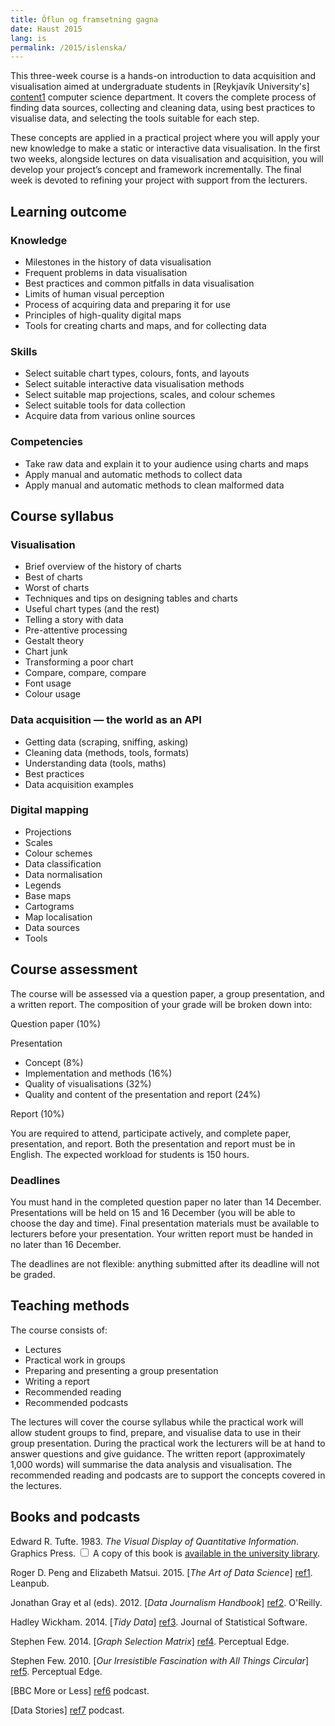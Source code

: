 ```yaml
---
title: Öflun og framsetning gagna
date: Haust 2015
lang: is
permalink: /2015/islenska/
---
```



This three-week course is a hands-on introduction to data acquisition and visualisation aimed at undergraduate students in
[Reykjavík University's] [content1] computer science department. It covers the complete process of finding data sources, collecting and cleaning data, using best practices to visualise data, and selecting the tools suitable for each step.
 
These concepts are applied in a practical project where you will apply your new knowledge to make a static or interactive data visualisation. In the first two weeks, alongside lectures on data visualisation and acquisition, you will develop your project’s concept and framework incrementally. The final week is devoted to refining your project with support from the lecturers.

[content1]: http://www.ru.is/


## Learning outcome

### Knowledge

* Milestones in the history of data visualisation
* Frequent problems in data visualisation
* Best practices and common pitfalls in data visualisation
* Limits of human visual perception
* Process of acquiring data and preparing it for use
* Principles of high-quality digital maps
* Tools for creating charts and maps, and for collecting data

### Skills

* Select suitable chart types, colours, fonts, and layouts
* Select suitable interactive data visualisation methods
* Select suitable map projections, scales, and colour schemes
* Select suitable tools for data collection
* Acquire data from various online sources

### Competencies

* Take raw data and explain it to your audience using charts and maps
* Apply manual and automatic methods to collect data
* Apply manual and automatic methods to clean malformed data


## Course syllabus

### Visualisation

* Brief overview of the history of charts
* Best of charts
* Worst of charts
* Techniques and tips on designing tables and charts
* Useful chart types (and the rest)
* Telling a story with data
* Pre-attentive processing
* Gestalt theory
* Chart junk
* Transforming a poor chart
* Compare, compare, compare
* Font usage
* Colour usage

### Data acquisition — the world as an API

* Getting data (scraping, sniffing, asking)
* Cleaning data (methods, tools, formats)
* Understanding data (tools, maths)
* Best practices
* Data acquisition examples

### Digital mapping

* Projections
* Scales
* Colour schemes
* Data classification
* Data normalisation
* Legends
* Base maps
* Cartograms
* Map localisation
* Data sources
* Tools


## Course assessment

The course will be assessed via a question paper, a group presentation, and a
written report. The composition of your grade will be broken down into:

Question paper (10%)

Presentation

  * Concept (8%)
  * Implementation and methods (16%)
  * Quality of visualisations (32%)
  * Quality and content of the presentation and report (24%)

Report (10%)

You are required to attend, participate actively, and complete paper,
presentation, and report. Both the presentation and report must be in English.
The expected workload for students is 150 hours.

### Deadlines

You must hand in the completed question paper no later than 14 December.
Presentations will be held on 15 and 16 December (you will be able to choose
the day and time). Final presentation materials must be available to lecturers
before your presentation. Your written report must be handed in no later than
16 December.

The deadlines are not flexible: anything submitted after its deadline will not
be graded.


## Teaching methods

The course consists of:

* Lectures
* Practical work in groups
* Preparing and presenting a group presentation
* Writing a report
* Recommended reading
* Recommended podcasts

The lectures will cover the course syllabus while the practical work will allow student groups to find, prepare, and visualise data to use in their group presentation. During the practical work the lecturers will be at hand to answer questions and give guidance. The written report (approximately 1,000 words) will summarise the data analysis and visualisation. The recommended reading and podcasts are to support the concepts covered in the lectures.


## Books and podcasts

Edward R. Tufte. 1983. *The Visual Display of Quantitative Information*. Graphics Press.
<label for="sn-bookcopy" class="margin-toggle sidenote-number"></label>
<input type="checkbox" id="sn-bookcopy" class="margin-toggle"/>
<span class="sidenote">A copy of this book is <a href="http://leitir.is/primo_library/libweb/action/display.do?fn=search&recIds=ICE01_PRIMO001356766&tabs=locationsTab">available in the university library</a>.</span>

Roger D. Peng and Elizabeth Matsui. 2015. [*The Art of Data Science*] [ref1]. Leanpub.

Jonathan Gray et al (eds). 2012. [*Data Journalism Handbook*] [ref2]. O'Reilly.

Hadley Wickham. 2014. [*Tidy Data*] [ref3]. Journal of Statistical Software.

Stephen Few. 2014. [*Graph Selection Matrix*] [ref4]. Perceptual Edge.

Stephen Few. 2010. [*Our Irresistible Fascination with All Things Circular*] [ref5]. Perceptual Edge.

[BBC More or Less] [ref6] podcast.

[Data Stories] [ref7] podcast.


[ref1]: https://leanpub.com/artofdatascience
[ref2]: http://datajournalismhandbook.org/
[ref3]: http://www.jstatsoft.org/article/view/v059i10/v59i10.pdf
[ref4]: https://www.perceptualedge.com/articles/misc/Graph_Selection_Matrix.pdf
[ref5]: http://www.perceptualedge.com/articles/visual_business_intelligence/our_fascination_with_all_things_circular.pdf
[ref6]: http://www.bbc.co.uk/programmes/p02nrss1
[ref7]: http://datastori.es/
